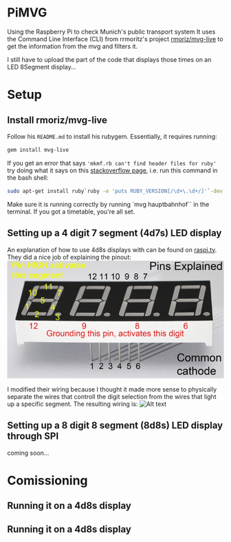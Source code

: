 # PiMVG
Using the Raspberry Pi to check Munich's public transport system
It uses the Command Line Interface (CLI) from rrmoritz's project [rmoriz/mvg-live](https://github.com/rmoriz/mvg-live#mvg-live)
to get the information from the mvg and filters it.

I still have to upload the part of the code that displays those times on an LED 8Segment display...

# Setup

## Install rmoriz/mvg-live
Follow his `README.md` to install his rubygem. Essentially, it requires running:
```bash
gem install mvg-live
```
If you get an error that says ``'mkmf.rb can't find header files for ruby'`` try doing what it says on this [stackoverflow page](https://stackoverflow.com/questions/20559255/error-while-installing-json-gem-mkmf-rb-cant-find-header-files-for-ruby), i.e. run this command in the bash shell:
```bash
sudo apt-get install ruby`ruby -e 'puts RUBY_VERSION[/\d+\.\d+/]'`-dev
```

Make sure it is running correctly by running `mvg hauptbahnhof`` in the terminal. If you got a timetable, you're all set.

## Setting up a 4 digit 7 segment (4d7s) LED display
An explanation of how to use 4d8s displays with can be found on [raspi.tv](http://raspi.tv/2015/how-to-drive-a-7-segment-display-directly-on-raspberry-pi-in-python). They did a nice job of explaining the pinout:
![Alt text](/images/7seg-pinout-annotated_700.jpg?raw=true "4d8s pinout from raspi.tv")

I modified their wiring because I thought it made more sense to physically separate the wires that controll the digit selection from the wires that light up a specific segment. The resulting wiring is:
![Alt text](/images/4d7s_wiring.jpg?raw=true "4d7s display wiring")

## Setting up a 8 digit 8 segment (8d8s) LED display through SPI
coming soon...

# Comissioning
## Running it on a 4d8s display

## Running it on a 4d8s display
